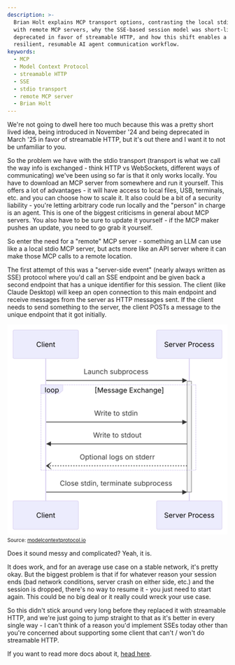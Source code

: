 ```yaml
---
description: >-
  Brian Holt explains MCP transport options, contrasting the local stdio setup
  with remote MCP servers, why the SSE-based session model was short-lived and
  deprecated in favor of streamable HTTP, and how this shift enables a more
  resilient, resumable AI agent communication workflow.
keywords:
  - MCP
  - Model Context Protocol
  - streamable HTTP
  - SSE
  - stdio transport
  - remote MCP server
  - Brian Holt
---
```


We're not going to dwell here too much because this was a pretty short lived idea, being introduced in November '24 and being deprecated in March '25 in favor of streamable HTTP, but it's out there and I want it to not be unfamiliar to you.

So the problem we have with the stdio transport (transport is what we call the way info is exchanged - think HTTP vs WebSockets, different ways of communicating) we've been using so far is that it only works locally. You have to download an MCP server from somewhere and run it yourself. This offers a lot of advantages - it will have access to local files, USB, terminals, etc. and you can choose how to scale it. It also could be a bit of a security liability - you're letting arbitrary code run locally and the "person" in charge is an agent. This is one of the biggest criticisms in general about MCP servers. You also have to be sure to update it yourself - if the MCP maker pushes an update, you need to go grab it yourself.

So enter the need for a "remote" MCP server - something an LLM can use like a a local stdio MCP server, but acts more like an API server where it can make those MCP calls to a remote location.

The first attempt of this was a "server-side event" (nearly always written as SSE) protocol where you'd call an SSE endpoint and be given back a second endpoint that has a unique identifier for this session. The client (like Claude Desktop) will keep an open connection to this main endpoint and receive messages from the server as HTTP messages sent. If the client needs to send something to the server, the client POSTs a message to the unique endpoint that it got initially.

![SSE diagram](/images/sse.png)
<small>Source: [modelcontextprotocol.io](https://modelcontextprotocol.io/specification/2024-11-05/basic/transports#http-with-sse)</small>

Does it sound messy and complicated? Yeah, it is.

It does work, and for an average use case on a stable network, it's pretty okay. But the biggest problem is that if for whatever reason your session ends (bad network conditions, server crash on either side, etc.) and the session is dropped, there's no way to resume it - you just need to start again. This could be no big deal or it really could wreck your use case.

So this didn't stick around very long before they replaced it with streamable HTTP, and we're just going to jump straight to that as it's better in every single way - I can't think of a reason you'd implement SSEs today other than you're concerned about supporting some client that can't / won't do streamable HTTP.

If you want to read more docs about it, [head here][sse].

[sse]: https://modelcontextprotocol.io/specification/2024-11-05/basic/transports#http-with-sse
